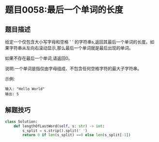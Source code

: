 # 题目0058:最后一个单词的长度

## 题目描述

给定一个仅包含大小写字母和空格 ' ' 的字符串s,返回其最后一个单词的长度。如果字符串从左向右滚动显示,那么最后一个单词就是最后出现的单词。

如果不存在最后一个单词,请返回0。

说明:一个单词是指仅由字母组成、不包含任何空格字符的最大子字符串。

示例:

```
输入: "Hello World"
输出: 5
```

## 解题技巧

```python
class Solution:
    def lengthOfLastWord(self, s: str) -> int:
        s_split = s.strip().split(' ')
        return 0 if len(s_split) ==0 else len(s_split[-1])
```